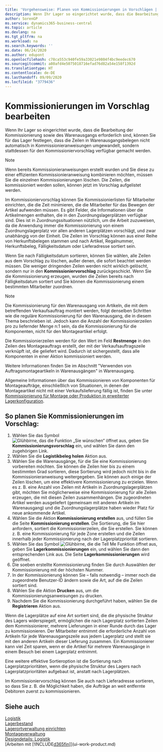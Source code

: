 ```yaml
---
title: 'Vorgehensweise: Planen von Kommissionierungen in Vorschlägen | Microsoft Docs'
description: Wenn Ihr Lager so eingerichtet wurde, dass die Bearbeitung der Kommissionierung sowie des Warenausgangs erforderlich sind, können Sie für das Lager festlegen, dass die Zeilen in Warenausgangsbelegen nicht automatisch in Kommissionieranweisungen umgewandelt, sondern stattdessen für den Kommissioniervorschlag verfügbar gemacht werden.
author: SorenGP
ms.service: dynamics365-business-central
ms.topic: article
ms.devlang: na
ms.tgt_pltfrm: na
ms.workload: na
ms.search.keywords: ''
ms.date: 06/24/2020
ms.author: edupont
ms.openlocfilehash: c78ca553c940fe59a33021e9804f4bc9eedec670
ms.sourcegitcommit: a80afd4e5075018716efad76d82a54e158f1392d
ms.translationtype: HT
ms.contentlocale: de-DE
ms.lasthandoff: 09/09/2020
ms.locfileid: "3779436"
---
```

# <a name="plan-picks-in-worksheets"></a>Kommissionierungen im Vorschlag bearbeiten

Wenn Ihr Lager so eingerichtet wurde, dass die Bearbeitung der Kommissionierung sowie des Warenausgangs erforderlich sind, können Sie für das Lager festlegen, dass die Zeilen in Warenausgangsbelegen nicht automatisch in Kommissionieranweisungen umgewandelt, sondern stattdessen für den Kommissioniervorschlag verfügbar gemacht werden.  

> [!NOTE]  
> Wenn bereits Kommissionieranweisungen erstellt wurden und Sie diese zu einer effizienten Kommissionieranweisung kombinieren möchten, müssen Sie die einzelnen Kommissionierungen löschen. Die Zeilen, die kommissioniert werden sollen, können jetzt im Vorschlag aufgelistet werden.  

Im Kommissioniervorschlag können Sie Kommissionierlisten für Mitarbeiter einrichten, die die Zeit minimieren, die die Mitarbeiter für das Bewegen der Artikel aufwenden müssen. Es gibt Felder, die Informationen über die Artikelmengen enthalten, die in den Zuordnungslagerplätzen verfügbar sind. Dies ist in Zuordnungssituationen nützlich, um die Arbeit zuzuweisen, da die Anwendung immer die Kommissionierung von einem Zuordnungslagerplatz vor allen anderen Lagerplätzen vorschlägt, und zwar unabhängig von der Einheit. Die Zeilen im Vorschlag können aus einer Reihe von Herkunftsbelegen stammen und nach Artikel, Regalnummer, Herkunftsbeleg, Fälligkeitsdatum oder Lieferadresse sortiert sein.  

Wenn Sie nach Fälligkeitsdatum sortieren, können Sie wählen, alle Zeilen aus dem Vorschlag zu löschen, außer denen, die sofort beachtet werden müssen. Die weniger dringenden Zeilen werden nicht wirklich gelöscht, sondern nur in den **Kommissioniervorschlag** zurückgeschickt. Wenn Sie die Kommissionierung erzeugen, wurden die Zeilen bereits nach Fälligkeitsdatum sortiert und Sie können die Kommissionierung einem bestimmten Mitarbeiter zuordnen.  

> [!NOTE]  
> Die Kommissionierung für den Warenausgang von Artikeln, die mit dem betreffenden Verkaufsauftrag montiert werden, folgt denselben Schritten wie die reguläre Kommissionierung für den Warenausgang, die in diesem Thema beschrieben ist. Jedoch kann die Anzahl der Kommissionierzeilen pro zu liefernder Menge n:1 sein, da die Kommissionierung für die Komponenten, nicht für den Montageartikel erfolgt.  
>
> Die Kommissionierzeilen werden für den Wert im Feld **Restmenge** in den Zeilen des Montageauftrags erstellt, der mit der Verkaufsauftragszeile verknüpft ist, die geliefert wird. Dadurch ist sichergestellt, dass alle Komponenten in einer Aktion kommissioniert werden.  
>
> Weitere Informationen finden Sie im Abschnitt "Verwenden von Auftragsmontageartikeln in Warenausgängen" in Warenausgang.  
>
> Allgemeine Informationen über das Kommissionieren von Komponenten für Montageaufträge, einschließlich von Situationen, in denen der Montageartikel nicht mit einer Verkaufslieferung fällig ist, finden Sie unter [Kommissionierung für Montage oder Produktion in erweiterter Lagerkonfiguration](warehouse-how-to-pick-for-internal-operations-in-advanced-warehousing.md).  

## <a name="to-plan-picks-in-the-worksheet"></a>So planen Sie Kommissionierungen im Vorschlag:

1. Wählen Sie das Symbol ![Glühbirne, das die Funktion „Sie wünschen“ öffnet](media/ui-search/search_small.png "Was möchten Sie tun?") aus, geben Sie **Kommissionierungsvorschlag** ein, und wählen Sie dann den zugehörigen Link.  
2. Wählen Sie die **Logistikbeleg holen** Aktion aus.  
3. Wählen Sie die Warenausgänge, für die Sie eine Kommissionierung vorbereiten möchten. Sie können die Zeilen hier bis zu einem bestimmten Grad sortieren, diese Sortierung wird jedoch nicht bis in die Kommissionieranweisung weitergegeben. Sie können auch einige der Zeilen löschen, um eine effektivere Kommissionierung zu erzielen. Wenn es z. B. eine Anzahl von Zeilen mit Artikeln in Zuordnungslagerplätzen gibt, möchten Sie möglicherweise eine Kommissionierung für alle Zeilen erzeugen, die mit diesen Zeilen zusammenhängen. Die zugeordneten Artikel werden ausgeliefert (gemeinsam mit anderen Artikeln im Warenausgang) und die Zuordnungslagerplätze haben wieder Platz für neue ankommende Artikel.  
4. Wählen Sie die Aktion **Kommissionierung erstellen** aus, und füllen Sie die Seite **Kommissionierung erstellen**. Die Sortierung, die Sie hier anfordern, sortiert die Kommissionierzeilen, die Sie erstellen. Sie können z. B. eine Kommissionierung für jede Zone erstellen und die Zeilen innerhalb jeder Kommissionierung nach der Lagerplatzpriorität sortieren.  
5. Wählen Sie das Symbol ![Glühbirne, die die Tell Me Funktion öffnet](media/ui-search/search_small.png "Was möchten Sie tun?") aus, geben Sie **Lagerkommissionierungen** ein, und wählen Sie dann den entsprechenden Link aus. Die Seite **Lagerkommissionierungen** wird geöffnet.  
6. Die soeben erstellte Kommissionierung finden Sie durch Auswählen der Kommissionierung mit der höchsten Nummer.  
7. In der Kommissionierung können Sie – falls notwendig – immer noch die zugeordnete Benutzer-ID ändern sowie die Art, auf die die Zeilen sortiert sind.  
8. Wählen Sie die Aktion **Drucken** aus, um die Kommissionierungsanweisungen zu drucken.  
9. Nachdem Sie die Kommissionierung durchgeführt haben, wählen Sie die **Registrieren** Aktion aus.  

Wenn die Lagerplätze auf eine Art sortiert sind, die die physische Struktur des Lagers widerspiegelt, ermöglichen die nach Lagerplatz sortierten Zeilen dem Kommissionierer, mehrere Lieferungen in einer Runde durch das Lager zu kommissionieren. Der Mitarbeiter entnimmt die erforderliche Anzahl von Artikeln für jede Warenausgangszeile aus jedem Lagerplatz und stellt sie mit den anderen Artikeln dieser Lieferung zusammen. Ein Kommissionierer kann viel Zeit sparen, wenn er die Artikel für mehrere Warenausgänge in einem Besuch bei einem Lagerplatz entnimmt.  

Eine weitere effektive Sortieroption ist die Sortierung nach Lagerplatzprioritäten, wenn die physische Struktur des Lagers nach Lagerplatzprioritäten aufgebaut ist, anstatt nach Lagerplätzen.  

Im Kommissioniervorschlag können Sie auch nach Lieferadresse sortieren, so dass Sie z. B. die Möglichkeit haben, die Aufträge an weit entfernte Debitoren zuerst zu kommissionieren.  

## <a name="see-also"></a>Siehe auch

[Logistik](warehouse-manage-warehouse.md)  
[Lagerbestand](inventory-manage-inventory.md)  
[Lagerortverwaltung einrichten](warehouse-setup-warehouse.md)  
[Montageverwaltung](assembly-assemble-items.md)  
[Designdetails: Logistik](design-details-warehouse-management.md)  
[Arbeiten mit [!INCLUDE[d365fin](includes/d365fin_md.md)]](ui-work-product.md)  
